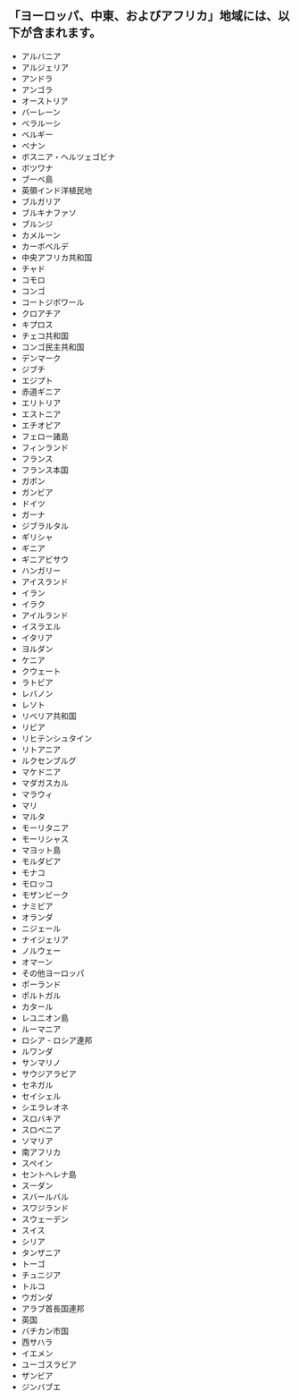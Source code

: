 ## 「ヨーロッパ、中東、およびアフリカ」地域には、以下が含まれます。

* アルバニア
* アルジェリア
* アンドラ
* アンゴラ
* オーストリア
* バーレーン
* ベラルーシ
* ベルギー
* ベナン
* ボスニア・ヘルツェゴビナ
* ボツワナ
* ブーベ島
* 英領インド洋植民地
* ブルガリア
* ブルキナファソ
* ブルンジ
* カメルーン
* カーボベルデ
* 中央アフリカ共和国
* チャド
* コモロ
* コンゴ
* コートジボワール
* クロアチア
* キプロス
* チェコ共和国
* コンゴ民主共和国
* デンマーク
* ジブチ
* エジプト
* 赤道ギニア
* エリトリア
* エストニア
* エチオピア
* フェロー諸島
* フィンランド
* フランス
* フランス本国
* ガボン
* ガンビア
* ドイツ
* ガーナ
* ジブラルタル
* ギリシャ
* ギニア
* ギニアビサウ
* ハンガリー
* アイスランド
* イラン
* イラク
* アイルランド
* イスラエル
* イタリア
* ヨルダン
* ケニア
* クウェート
* ラトビア
* レバノン
* レソト
* リベリア共和国
* リビア
* リヒテンシュタイン
* リトアニア
* ルクセンブルグ
* マケドニア
* マダガスカル
* マラウィ
* マリ
* マルタ
* モーリタニア
* モーリシャス
* マヨット島
* モルダビア
* モナコ
* モロッコ
* モザンビーク
* ナミビア
* オランダ
* ニジェール
* ナイジェリア
* ノルウェー
* オマーン
* その他ヨーロッパ
* ポーランド
* ポルトガル
* カタール
* レユニオン島
* ルーマニア
* ロシア - ロシア連邦
* ルワンダ
* サンマリノ
* サウジアラビア
* セネガル
* セイシェル
* シエラレオネ
* スロバキア
* スロベニア
* ソマリア
* 南アフリカ
* スペイン
* セントヘレナ島
* スーダン
* スバールバル
* スワジランド
* スウェーデン
* スイス
* シリア
* タンザニア
* トーゴ
* チュニジア
* トルコ
* ウガンダ
* アラブ首長国連邦
* 英国
* バチカン市国
* 西サハラ
* イエメン
* ユーゴスラビア
* ザンビア
* ジンバブエ
